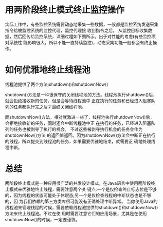 #  用两阶段终止模式终止监控操作


实际工作中，有些监控系统需要动态地采集一些数据，一般都是监控系统发送采集指令给被监控系统的监控代理，监控代理接 收到指令之后，
从监控目标收集数据，然后回传给监控系统，详细过程如下图所示。出于对性能的考虑(有些监控项对系统性 能影响很大，所以不能一直持续监控)，动态采集功能一般都会有终止操作。



# 如何优雅地终止线程池  

线程池提供了两个方法:shutdown()和shutdownNow() 

shutdown()方法是一种很保守的关闭线程池的方法。线程池执行shutdown()后，就会拒绝接收新的任务，但是会等待线程池中 正在执行的任务和已经进入阻塞队列的任务都执行完之后才最终关闭线程池。

而shutdownNow()方法，相对就激进一些了，线程池执行shutdownNow()后，会拒绝接收新的任务，同时还会中断线程池中正 在执行的任务，已经进入阻塞队列的任务也被剥夺了执行的机会，
不过这些被剥夺执行机会的任务会作为shutdownNow()方法 的返回值返回。因为shutdownNow()方法会中断正在执行的线程，所以提交到线程池的任务，如果需要优雅地结束，就需要正 确地处理线程中断。

# 总结
两阶段终止模式是一种应用很广泛的并发设计模式，在Java语言中使用两阶段终止模式来优雅地终止线程，需要注意两个关 键点:一个是仅检查终止标志位是不够的，因为线程的状态可能处于休眠态;另一个是仅检查线程的中断状态也是不够的，因 为我们依赖的第三方类库很可能没有正确处理中断异常。
当你使用Java的线程池来管理线程的时候，需要依赖线程池提供的shutdown()和shutdownNow()方法来终止线程池。不过在使 用时需要注意它们的应用场景，尤其是在使用shutdownNow()的时候，一定要谨慎。